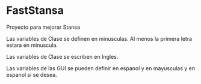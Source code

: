 # FastStansa
Proyecto para mejorar Stansa

Las variables de Clase se definen en minusculas. Al menos la primera letra estara en minuscula.
<p>Las variables de Clase se escriben en Ingles.</p>
<p>Las variables de las GUI se pueden definir en espanol y en mayusculas y en espanol si se desea.</p>


